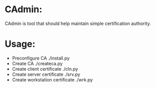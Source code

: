 # CAdmin:
CAdmin is tool that should help maintain simple certification authority.

# Usage:
* Preconfigure CA
    ./install.py
* Create CA
    ./createca.py
* Create client certificate
    ./cln.py
* Create server certificate
    ./srv.py
* Create workstation certificate
    ./wrk.py
